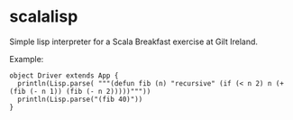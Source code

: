scalalisp
========

Simple lisp interpreter for a Scala Breakfast exercise at Gilt Ireland.

Example:

    object Driver extends App {
      println(Lisp.parse( """(defun fib (n) "recursive" (if (< n 2) n (+ (fib (- n 1)) (fib (- n 2)))))"""))
      println(Lisp.parse("(fib 40)"))
    }